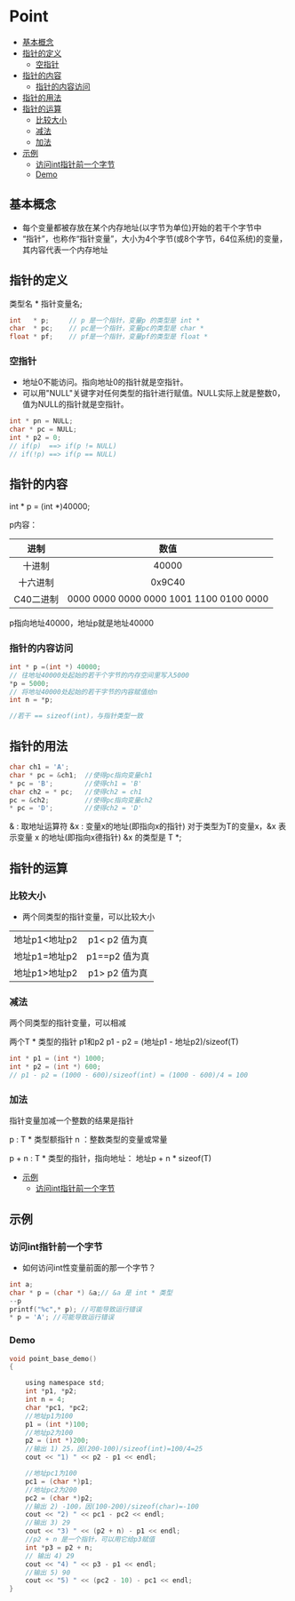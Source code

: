 # Point

+ [基本概念](#基本概念)
+ [指针的定义](#指针的定义)
    + [空指针](#空指针)
+ [指针的内容](#指针的内容)
    + [指针的内容访问](#指针的内容访问)
+ [指针的用法](#指针的用法)
+ [指针的运算](#指针的运算)
    + [比较大小](#比较大小)
    + [减法](#减法)
    + [加法](#加法)
+ [示例](#示例)
    + [访问int指针前一个字节](#访问int指针前一个字节)
    + [Demo](#Demo)

## 基本概念
+ 每个变量都被存放在某个内存地址(以字节为单位)开始的若干个字节中
+ “指针”，也称作“指针变量”，大小为4个字节(或8个字节，64位系统)的变量，其内容代表一个内存地址


## 指针的定义
类型名 * 指针变量名;

~~~ c
int   * p;     // p 是一个指针，变量p 的类型是 int *
char  * pc;    // pc是一个指针，变量pc的类型是 char *
float * pf;    // pf是一个指针，变量pf的类型是 float *
~~~

### 空指针
+ 地址0不能访问。指向地址0的指针就是空指针。
+ 可以用"NULL"关键字对任何类型的指针进行赋值。NULL实际上就是整数0，值为NULL的指针就是空指针。

~~~ c
int * pn = NULL;
char * pc = NULL;
int * p2 = 0;
// if(p)  ==> if(p != NULL)
// if(!p) ==> if(p == NULL)
~~~

## 指针的内容

int * p = (int *)40000;

p内容：

|进制|数值|
|:-:|:-:|
|十进制|40000|
|十六进制|0x9C40|
|C40二进制|0000 0000 0000 0000 1001 1100 0100 0000|

p指向地址40000，地址p就是地址40000

### 指针的内容访问

~~~ c
int * p =(int *) 40000;
// 往地址40000处起始的若干个字节的内存空间里写入5000
*p = 5000;
// 将地址40000处起始的若干字节的内容赋值给n
int n = *p;

//若干 == sizeof(int)，与指针类型一致
~~~

## 指针的用法

~~~ c
char ch1 = 'A';
char * pc = &ch1;  //使得pc指向变量ch1
* pc = 'B';        //使得ch1 = 'B'
char ch2 = * pc;   //使得ch2 = ch1
pc = &ch2;         //使得pc指向变量ch2
* pc = 'D';        //使得ch2 = 'D'
~~~

& : 取地址运算符
&x : 变量x的地址(即指向x的指针)
对于类型为T的变量x，&x 表示变量 x 的地址(即指向x德指针)
&x 的类型是 T *;

## 指针的运算

### 比较大小
+ 两个同类型的指针变量，可以比较大小

|||
|:-:|:-:|
|地址p1<地址p2|p1< p2 值为真|
|地址p1=地址p2|p1==p2 值为真|
|地址p1>地址p2|p1> p2 值为真|

### 减法
两个同类型的指针变量，可以相减

两个T * 类型的指针 p1和p2
p1 - p2 = (地址p1 - 地址p2)/sizeof(T)


~~~ c
int * p1 = (int *) 1000;
int * p2 = (int *) 600;
// p1 - p2 = (1000 - 600)/sizeof(int) = (1000 - 600)/4 = 100
~~~

### 加法

指针变量加减一个整数的结果是指针

p : T * 类型额指针
n ：整数类型的变量或常量

p + n : T * 类型的指针，指向地址： 地址p + n * sizeof(T)

+ [示例](#示例)
    + [访问int指针前一个字节](#访问int指针前一个字节)
## 示例

### 访问int指针前一个字节

+ 如何访问int性变量前面的那一个字节？

~~~ c
int a;
char * p = (char *) &a;// &a 是 int * 类型
--p
printf("%c",* p); //可能导致运行错误
* p = 'A'; //可能导致运行错误
~~~

### Demo

~~~ c
void point_base_demo()
{

    using namespace std;
    int *p1, *p2;
    int n = 4;
    char *pc1, *pc2;
    //地址p1为100
    p1 = (int *)100;
    //地址p2为100
    p2 = (int *)200;
    //输出 1) 25，因(200-100)/sizeof(int)=100/4=25
    cout << "1) " << p2 - p1 << endl;

    //地址pc1为100
    pc1 = (char *)p1;
    //地址pc2为200
    pc2 = (char *)p2;
    //输出 2) -100，因(100-200)/sizeof(char)=-100
    cout << "2) " << pc1 - pc2 << endl;
    //输出 3) 29
    cout << "3) " << (p2 + n) - p1 << endl;
    //p2 + n 是一个指针，可以用它给p3赋值
    int *p3 = p2 + n;
    // 输出 4) 29
    cout << "4) " << p3 - p1 << endl;
    //输出 5) 90
    cout << "5) " << (pc2 - 10) - pc1 << endl;
}
~~~
